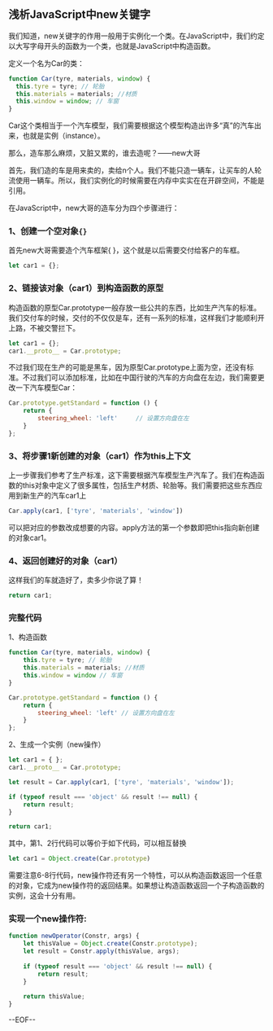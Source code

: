 ## 浅析JavaScript中new关键字

我们知道，new关键字的作用一般用于实例化一个类。在JavaScript中，我们约定以大写字母开头的函数为一个类，也就是JavaScript中构造函数。

定义一个名为Car的类：
```js
function Car(tyre, materials, window) {
  this.tyre = tyre; // 轮胎
  this.materials = materials; //材质
  this.window = window; // 车窗
}
```

Car这个类相当于一个汽车模型，我们需要根据这个模型构造出许多“真”的汽车出来，也就是实例（instance）。

那么，造车那么麻烦，又脏又累的，谁去造呢？——new大哥

首先，我们造的车是用来卖的，卖给n个人。我们不能只造一辆车，让买车的人轮流使用一辆车。所以，我们实例化的时候需要在内存中实实在在开辟空间，不能是引用。

在JavaScript中，new大哥的造车分为四个步骤进行：

### 1、创建一个空对象`{}`

首先new大哥需要造个汽车框架{ }，这个就是以后需要交付给客户的车框。
```js
let car1 = {};
```

### 2、链接该对象（car1）到构造函数的原型

构造函数的原型Car.prototype一般存放一些公共的东西，比如生产汽车的标准。我们交付车的时候，交付的不仅仅是车，还有一系列的标准，这样我们才能顺利开上路，不被交警拦下。
```js
let car1 = {};
car1.__proto__ = Car.prototype;
```

不过我们现在生产的可能是黑车，因为原型Car.prototype上面为空，还没有标准。不过我们可以添加标准，比如在中国行驶的汽车的方向盘在左边，我们需要更改一下汽车模型Car：
```js
Car.prototype.getStandard = function () {
    return {
        steering_wheel: 'left'     // 设置方向盘在左
    } 
};
```

### 3、将步骤1新创建的对象（car1）作为this上下文

上一步骤我们参考了生产标准，这下需要根据汽车模型生产汽车了。我们在构造函数的this对象中定义了很多属性，包括生产材质、轮胎等。我们需要把这些东西应用到新生产的汽车car1上
```js
Car.apply(car1, ['tyre', 'materials', 'window'])
```
可以把对应的参数改成想要的内容。apply方法的第一个参数即把this指向新创建的对象car1。

### 4、返回创建好的对象（car1）

这样我们的车就造好了，卖多少你说了算！
```js
return car1;
```

### 完整代码

1、构造函数

```js
function Car(tyre, materials, window) {
    this.tyre = tyre; // 轮胎 
    this.materials = materials; //材质
    this.window = window // 车窗
}

Car.prototype.getStandard = function () { 
    return { 
        steering_wheel: 'left' // 设置方向盘在左 
    } 
};
```

2、生成一个实例（new操作）

```js
let car1 = { };
car1.__proto__ = Car.prototype;

let result = Car.apply(car1, ['tyre', 'materials', 'window']);

if (typeof result === 'object' && result !== null) {
    return result;
}

return car1;
```

其中，第1、2行代码可以等价于如下代码，可以相互替换

```js
let car1 = Object.create(Car.prototype)
```

需要注意6-8行代码，new操作符还有另一个特性，可以从构造函数返回一个任意的对象，它成为new操作符的返回结果。如果想让构造函数返回一个子构造函数的实例，这会十分有用。

### 实现一个new操作符:

```js
function newOperator(Constr, args) {
    let thisValue = Object.create(Constr.prototype);
    let result = Constr.apply(thisValue, args);
    
    if (typeof result === 'object' && result !== null) {
        return result;
    }
    
    return thisValue;
}
```

--EOF--
